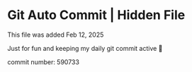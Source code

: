# Git Auto Commit | Hidden File

This file was added Feb 12, 2025

Just for fun and keeping my daily git commit active 🤪

commit number: 590733
